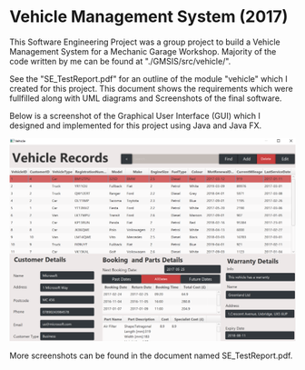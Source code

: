 # Vehicle Management System (2017)
This Software Engineering Project was a group project to build a Vehicle Management System for a Mechanic Garage Workshop.
Majority of the code written by me can be found at "./GMSIS/src/vehicle/".

See the "SE_TestReport.pdf" for an outline of the module "vehicle" which I created for this project.
This document shows the requirements which were fullfilled along with UML diagrams and Screenshots of the final software.

Below is a screenshot of the Graphical User Interface (GUI) which I designed and implemented for this project using Java and Java FX.

<img src="https://github.com/HarrishanSK/VehicleManagementSystem/blob/master/images/VehicleSS1.png" alt="alt text">

More screenshots can be found in the document named SE_TestReport.pdf.


